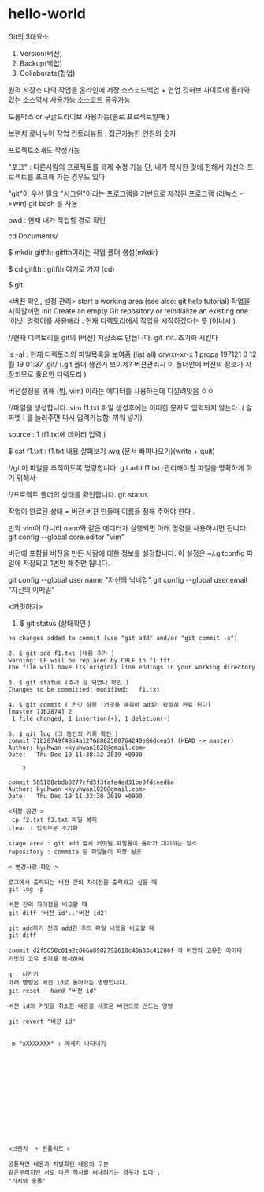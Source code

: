 # hello-world

Git의 3대요소
1. Version(버전)
2. Backup(백업)
3. Collaborate(협업)

원격 저장소 
나의 작업을 온라인에 저장 
소스코드백업 + 협업 
깃허브 사이트에 올라와 있는 소스역시 사용가능 
소스코드 공유가능 

드롭박스 or 구글드라이브 사용가능(솔로 프로젝트일때 )

브랜치 로나누어 작업
컨트리뷰트 : 접근가능한 인원의 숫자 

프로젝트소개도 작성가능 

"포크" : 다른사람의 프로젝트를 복제 수정 가능 단, 내가 복사한 것에 한해서 
자신의 프로젝트를 포크해 가는 경우도 있다

"git"이 우선 필요 
"시그윈"이라는 프로그램을 기반으로 제작된 프로그램 (리눅스 ->win)
git bash 를 사용 


pwd : 현재 내가 작업할 경로 확인

cd Documents/

$ mkdir gitfth: gitfth이라는 작업 폴더 생성(mkdir)

$ cd gitfth : gitfth 여기로 가자 (cd)

$ git

<버젼 확인, 설정 관리>
start a working area (see also: git help tutorial) 작업을 시작할꺼면 
init Create an empty Git repository or reinitialize an existing one '이닛' 명령어를 사용해라
   : 현재 디렉토리에서 작업을 시작하겠다는 뜻 (이니시 )

//현재 디렉토리를 git의 (버전) 저장소로 만듭니다. 
git init. 초기화 시킨다 


ls -al : 현재 디렉토리의 파일목록을 보여줌 (list all)
drwxr-xr-x 1 propa 197121 0 12월 19 01:37 .git/ (.git 폴더 생긴거 보이제? 버젼관리시 이 폴더안에 버젼의 정보가 저장되므로 즁요한 디렉토리 )

버전설정을 위해 (빔, vim) 이라는 에디터를 사용하는데 다깔려잇음 ㅇㅇ 

//파일을 생성합니다. 
vim f1.txt
파일 생성후에는 어떠한 문자도 입력되지 않는다. ( 알파벳 I 를 눌러주면 다시 입력가능함: 끼워 넣기)

source : 1 (f1.txt에 데이터 입력 )

$  cat f1.txt : f1.txt 내용 살펴보기 
:wq (문서 빠쪄나오기)(write + quit)


//git이 파일을 추적하도록 명령합니다. 
git add f1.txt :관리해야할 파일을 명확하게 하기 위해서 

//프로젝트 폴더의 상태를 확인합니다. 
git status

작업이 완료된 상태  = 버전 
버젼 만들때 이름을 정해 주어야 한다 .

만약 vim이 아니라 nano와 같은 에디터가 실행되면 아래 명령을 사용하시면 됩니다.
git config --global core.editor "vim"  

버전에 포함될 버전을 만든 사람에 대한 정보를 설정합니다. 이 설정은 ~/.gitconfig 파일에 저장되고 1번만 해주면 됩니다.

git config --global user.name "자신의 닉네임"
git config --global user.email "자신의 이메일"

<커밋하기>
1. $ git status (상태확인 )
~~~ modified:   f1.txt
no changes added to commit (use "git add" and/or "git commit -a")

2. $ git add f1.txt (내용 추가 )
warning: LF will be replaced by CRLF in f1.txt.
The file will have its original line endings in your working directory

3. $ git status (추가 잘 되었나 확인 )
Changes to be committed: modified:   f1.txt

4. $ git commit ( 커밋 실행 (커밋을 해줘야 add가 확실히 완료 된다)
[master 71b2874] 2
 1 file changed, 1 insertion(+), 1 deletion(-)

5. $ git log (그 동안의 기록 확인 )
commit 71b28749f4854a12768802500764240e86dcea5f (HEAD -> master)
Author: kyuhwan <kyuhwan1020@gmail.com>
Date:   Thu Dec 19 11:38:32 2019 +0900

    2

commit 585108cbdb8277cfd5f3fafe4ed31be0fdceedba
Author: kyuhwan <kyuhwan1020@gmail.com>
Date:   Thu Dec 19 11:32:30 2019 +0900

<저장 공간 > 
 cp f2.txt f3.txt 파일 복제 
clear : 입력부분 초기화 

stage area : git add 할시 커밋될 파일들이 올라가 대기하는 장소  
repository : commite 된 파일들이 저장 될곳 

< 변경사항 확인 >

로그에서 출력되는 버전 간의 차이점을 출력하고 싶을 때 
git log -p 

버전 간의 차이점을 비교할 때
git diff '버전 id'..'버전 id2'

git add하기 전과 add한 후의 파일 내용을 비교할 때 
git diff

commit d2f5658c01a2c066a8902792610c40a83c41206f 각 버전의 고유한 아이디 
커밋의 고유 숫자를 복사하여 

q : 나가기 
아래 명령은 버전 id로 돌아가는 명령입니다. 
git reset --hard "버전 id" 

버전 id의 커밋을 취소한 내용을 새로운 버전으로 만드는 명령

git revert "버전 id"


-m "xXXXXXXX" : 메세지 나타내기














<브렌치  + 컨플릭트 > 

공통적인 내용과 차별화된 내용의 구분
같은뿌리지만 서로 다른 역사를 써내려가는 경우가 있다 . 
"가지와 충돌" 
























